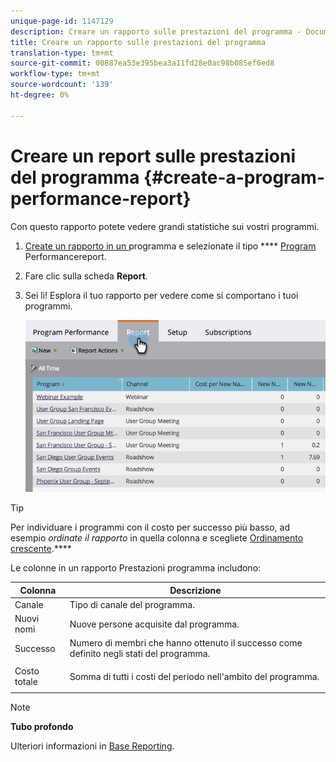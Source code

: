 ```yaml
---
unique-page-id: 1147129
description: Creare un rapporto sulle prestazioni del programma - Documenti Marketo - Documentazione del prodotto
title: Creare un rapporto sulle prestazioni del programma
translation-type: tm+mt
source-git-commit: 00887ea53e395bea3a11fd28e0ac98b085ef6ed8
workflow-type: tm+mt
source-wordcount: '139'
ht-degree: 0%

---
```



# Creare un report sulle prestazioni del programma {#create-a-program-performance-report}

Con questo rapporto potete vedere grandi statistiche sui vostri programmi.

1. [Create un rapporto in un ](../../../../product-docs/reporting/basic-reporting/creating-reports/create-a-report-in-a-program.md) programma e selezionate il tipo **** [Program ](../../../../product-docs/reporting/basic-reporting/report-types/report-type-overview.md)Performancereport.
1. Fare clic sulla scheda **Report**.
1. Sei lì! Esplora il tuo rapporto per vedere come si comportano i tuoi programmi.

   ![](assets/image2014-9-18-17-3a23-3a2.png)

>[!TIP]
>
>Per individuare i programmi con il costo per successo più basso, ad esempio *ordinate il rapporto* in quella colonna e scegliete [Ordinamento crescente](../../../../product-docs/reporting/basic-reporting/editing-reports/sort-report-on-columns.md).****

Le colonne in un rapporto Prestazioni programma includono:

<table> 
 <thead> 
  <tr> 
   <th>Colonna</th> 
   <th>Descrizione</th> 
  </tr> 
 </thead> 
 <tbody> 
  <tr> 
   <td>Canale</td> 
   <td>Tipo di canale del programma.</td> 
  </tr> 
  <tr> 
   <td>Nuovi nomi</td> 
   <td>Nuove persone acquisite dal programma.</td> 
  </tr> 
  <tr> 
   <td>Successo</td> 
   <td>Numero di membri che hanno ottenuto il successo come definito negli stati del programma. </td> 
  </tr> 
  <tr> 
   <td>Costo totale</td> 
   <td><p>Somma di tutti i costi del periodo nell'ambito del programma.</p></td> 
  </tr> 
 </tbody> 
</table>

>[!NOTE]
>
>**Tubo profondo**
>
>Ulteriori informazioni in [Base Reporting](http://docs.marketo.com/display/docs/basic+reporting).

